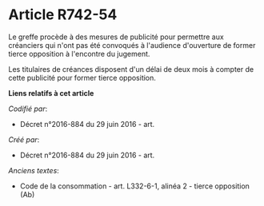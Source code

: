 # Article R742-54

Le greffe procède à des mesures de publicité pour permettre aux créanciers qui n'ont pas été convoqués à l'audience
d'ouverture de former tierce opposition à l'encontre du jugement.

Les titulaires de créances disposent d'un délai de deux mois à compter de cette publicité pour former tierce opposition.

**Liens relatifs à cet article**

_Codifié par_:

  - Décret n°2016-884 du 29 juin 2016 - art.

_Créé par_:

  - Décret n°2016-884 du 29 juin 2016 - art.

_Anciens textes_:

  - Code de la consommation - art. L332-6-1, alinéa 2 - tierce opposition (Ab)
